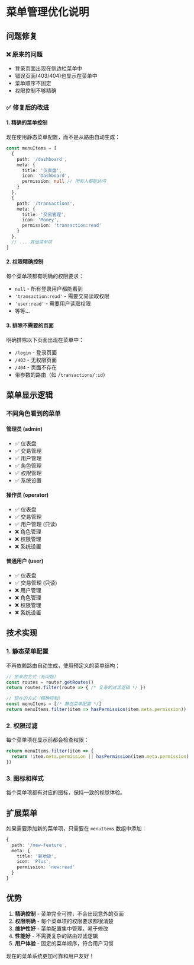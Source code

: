 # 菜单管理优化说明

## 问题修复

### ❌ 原来的问题
- 登录页面出现在侧边栏菜单中
- 错误页面(403/404)也显示在菜单中
- 菜单顺序不固定
- 权限控制不够精确

### ✅ 修复后的改进

#### 1. 精确的菜单控制
现在使用静态菜单配置，而不是从路由自动生成：

```typescript
const menuItems = [
  {
    path: '/dashboard',
    meta: {
      title: '仪表盘',
      icon: 'Dashboard',
      permission: null // 所有人都能访问
    }
  },
  {
    path: '/transactions',
    meta: {
      title: '交易管理',
      icon: 'Money',
      permission: 'transaction:read'
    }
  },
  // ... 其他菜单项
]
```

#### 2. 权限精确控制
每个菜单项都有明确的权限要求：
- `null` - 所有登录用户都能看到
- `'transaction:read'` - 需要交易读取权限
- `'user:read'` - 需要用户读取权限
- 等等...

#### 3. 排除不需要的页面
明确排除以下页面出现在菜单中：
- `/login` - 登录页面
- `/403` - 无权限页面
- `/404` - 页面不存在
- 带参数的路由（如 `/transactions/:id`）

## 菜单显示逻辑

### 不同角色看到的菜单

#### 管理员 (admin)
- ✅ 仪表盘
- ✅ 交易管理
- ✅ 用户管理
- ✅ 角色管理
- ✅ 权限管理
- ✅ 系统设置

#### 操作员 (operator)
- ✅ 仪表盘
- ✅ 交易管理
- ✅ 用户管理 (只读)
- ❌ 角色管理
- ❌ 权限管理
- ❌ 系统设置

#### 普通用户 (user)
- ✅ 仪表盘
- ✅ 交易管理 (只读)
- ❌ 用户管理
- ❌ 角色管理
- ❌ 权限管理
- ❌ 系统设置

## 技术实现

### 1. 静态菜单配置
不再依赖路由自动生成，使用预定义的菜单结构：

```typescript
// 原来的方式（有问题）
const routes = router.getRoutes()
return routes.filter(route => { /* 复杂的过滤逻辑 */ })

// 现在的方式（精确控制）
const menuItems = [/* 静态菜单配置 */]
return menuItems.filter(item => hasPermission(item.meta.permission))
```

### 2. 权限过滤
每个菜单项在显示前都会检查权限：

```typescript
return menuItems.filter(item => {
  return !item.meta.permission || hasPermission(item.meta.permission)
})
```

### 3. 图标和样式
每个菜单项都有对应的图标，保持一致的视觉体验。

## 扩展菜单

如果需要添加新的菜单项，只需要在 `menuItems` 数组中添加：

```typescript
{
  path: '/new-feature',
  meta: {
    title: '新功能',
    icon: 'Plus',
    permission: 'new:read'
  }
}
```

## 优势

1. **精确控制** - 菜单完全可控，不会出现意外的页面
2. **权限明确** - 每个菜单项的权限要求都很清楚
3. **维护性好** - 菜单配置集中管理，易于修改
4. **性能好** - 不需要复杂的路由过滤逻辑
5. **用户体验** - 固定的菜单顺序，符合用户习惯

现在的菜单系统更加可靠和用户友好！ 